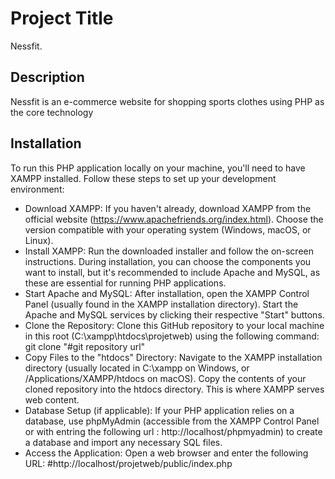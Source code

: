 # Project Title

Nessfit.
## Description

Nessfit is an e-commerce website for shopping sports clothes using PHP as the core technology

## Installation

To run this PHP application locally on your machine, you'll need to have XAMPP installed. Follow these steps to set up your development environment:

- Download XAMPP: If you haven't already, download XAMPP from the official website (https://www.apachefriends.org/index.html). Choose the version compatible with your operating system (Windows, macOS, or Linux).
- Install XAMPP: Run the downloaded installer and follow the on-screen instructions. During installation, you can choose the components you want to install, but it's recommended to include Apache and MySQL, as these are essential for running PHP applications.
- Start Apache and MySQL: After installation, open the XAMPP Control Panel (usually found in the XAMPP installation directory). Start the Apache and MySQL services by clicking their respective "Start" buttons.
- Clone the Repository: Clone this GitHub repository to your local machine in this root (C:\xampp\htdocs\projetweb\) using the following command: git clone "#git repository url"
- Copy Files to the "htdocs" Directory: Navigate to the XAMPP installation directory (usually located in C:\xampp on Windows, or /Applications/XAMPP/htdocs on macOS). Copy the contents of your cloned repository into the htdocs directory. This is where XAMPP serves web content.
- Database Setup (if applicable): If your PHP application relies on a database, use phpMyAdmin (accessible from the XAMPP Control Panel or with entring the following url : http://localhost/phpmyadmin) to create a database and import any necessary SQL files.
- Access the Application: Open a web browser and enter the following URL: #http://localhost/projetweb/public/index.php

